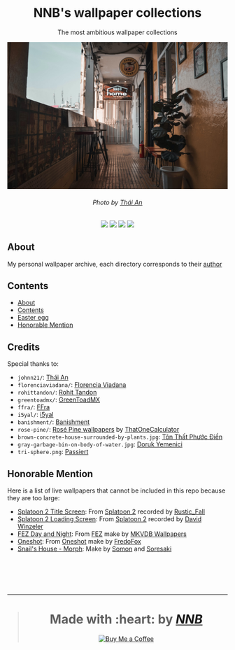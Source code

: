 <h1 align="center">NNB's wallpaper collections</h1>
<p align="center">The most ambitious wallpaper collections</p>
<p align="center"><img src="johnn21/brown-wooden-table-and-chairs-near-white-concrete-building-during-daytime.jpg"></p>
<h6 align="center">Photo by <a href="https://unsplash.com/photos/9F2xgJKw62w">Thái An</a></h6>
<p align="center"><img src="https://img.shields.io/github/watchers/NNBnh/wallpaper-collections?labelColor=585858&color=F7CA88&style=flat-square"> <img src="https://img.shields.io/github/stars/NNBnh/wallpaper-collections?labelColor=585858&color=F7CA88&style=flat-square"> <img src="https://img.shields.io/github/forks/NNBnh/wallpaper-collections?labelColor=585858&color=F7CA88&style=flat-square"> <img src="https://img.shields.io/github/issues/NNBnh/wallpaper-collections?labelColor=585858&color=F7CA88&style=flat-square"></p>

## About
My personal wallpaper archive, each directory corresponds to their [author](#credits)

## Contents
- [About](#about)
- [Contents](#contents)
- [Easter egg](https://youtu.be/cvoyUIIAdrY)
- [Honorable Mention](#honorable-mention)

## Credits
Special thanks to:
- `johnn21/`: [Thái An](https://unsplash.com/@johnn21)
- `florenciaviadana/`: [Florencia Viadana](https://unsplash.com/@florenciaviadana)
- `rohittandon/`: [Rohit Tandon](https://unsplash.com/@rohittandon)
- `greentoadmx/`: [GreenToadMX](https://www.deviantart.com/greentoadmx)
- `ffra/`: [FFra](https://www.deviantart.com/ffra)
- `i5yal/`: [i5yal](https://www.deviantart.com/i5yal)
- `banishment/`: [Banishment](https://www.pixiv.net/en/users/23223750)
- `rose-pine/`: [Rosé Pine wallpapers](https://github.com/rose-pine/wallpapers) by [ThatOneCalculator](https://github.com/thatonecalculator)
- `brown-concrete-house-surrounded-by-plants.jpg`: [Tôn Thất Phước Điền](https://unsplash.com/@fodyne)
- `gray-garbage-bin-on-body-of-water.jpg`: [Doruk Yemenici](https://unsplash.com/@dorukyemenici)
- `tri-sphere.png`: [Passiert](https://www.deviantart.com/passiert)

## Honorable Mention
Here is a list of live wallpapers that cannot be included in this repo because they are too large:
- [Splatoon 2 Title Screen](https://steamcommunity.com/sharedfiles/filedetails/?id=1109085399): From [Splatoon 2](https://splatoon2.nintendo.com) recorded by [Rustic_Fall](https://steamcommunity.com/id/Rustic_Fall/myworkshopfiles)
- [Splatoon 2 Loading Screen](https://www.youtube.com/watch?v=CxYA4KzaY54): From [Splatoon 2](https://splatoon2.nintendo.com) recorded by [David Winzeler](https://www.youtube.com/channel/UCSPdoTmEpPg8DNHhNSztAxQ)
- [FEZ Day and Night](https://www.youtube.com/watch?v=kUyhvOZTlzM): From [FEZ](http://fezgame.com) make by [MKVDB Wallpapers](https://www.youtube.com/channel/UCSl1AMD792cmQeTSZF1oVzg)
- [Oneshot](https://steamcommunity.com/sharedfiles/filedetails/?id=1119883896): From [Oneshot](https://futurecat.itch.io/oneshot) make by [FredoFox](https://steamcommunity.com/id/fredo62630/myworkshopfiles)
- [Snail's House - Morph](https://www.youtube.com/watch?v=EfuFyKrjCSo): Make by [Somon](http://twitter.com/somon_png) and [Soresaki](https://twitter.com/1100_2299)

<br><br><br><br>

---

> <h1 align="center">Made with :heart: by <a href="https://github.com/NNBnh"><i>NNB</i></a></h1>
>
> <p align="center"><a href="https://www.buymeacoffee.com/nnbnh"><img src="https://img.shields.io/badge/buy_me_a_coffee%20-%23F7CA88.svg?logo=buy-me-a-coffee&logoColor=333333&style=for-the-badge" alt="Buy Me a Coffee"></p>
